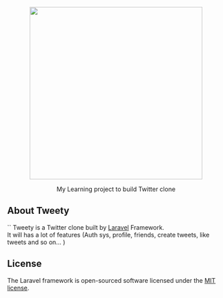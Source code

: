 <p align="center"><img src="/images/logo.svg" width="400"></p>

<p align="center">
My Learning project to build Twitter clone
</p>

## About Tweety
``
Tweety is a Twitter clone built by [Laravel](Laravel.com) Framework.
<br/>
It will has a lot of features (Auth sys, profile, friends, create tweets, like tweets and so on... )

## License

The Laravel framework is open-sourced software licensed under the [MIT license](https://opensource.org/licenses/MIT).
